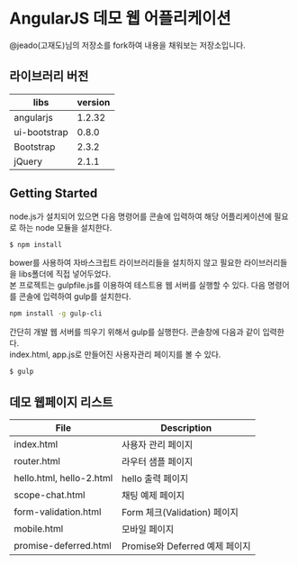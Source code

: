 # AngularJS 데모 웹 어플리케이션

@jeado(고재도)님의 저장소를 fork하여 내용을 채워보는 저장소입니다.

## 라이브러리 버전

| libs         | version |
|--------------|---------|
| angularjs    | 1.2.32  |
| ui-bootstrap | 0.8.0   |
| Bootstrap    | 2.3.2   |
| jQuery       | 2.1.1   |

## Getting Started

node.js가 설치되어 있으면 다음 명령어를 콘솔에 입력하여 해당 어플리케이션에 필요로 하는 node 모듈을 설치한다.

```sh
$ npm install
```

bower를 사용하여 자바스크립트 라이브러리들을 설치하지 않고 필요한 라이브러리들을 libs폴더에 직접 넣어두었다.  
본 프로젝트는 gulpfile.js를 이용하여 테스트용 웹 서버를 실행할 수 있다. 다음 명령어를 콘솔에 입력하여 gulp를 설치한다.

```sh
npm install -g gulp-cli
```

간단히 개발 웹 서버를 띄우기 위해서 gulp를 실행한다. 콘솔창에 다음과 같이 입력한다.  
index.html, app.js로 만들어진 사용자관리 페이지를 볼 수 있다.

```sh
$ gulp
```

## 데모 웹페이지 리스트

| File                 | Description        |
|----------------------|--------------------|
| index.html           | 사용자 관리 페이지 |
| router.html          | 라우터 샘플 페이지 |
| hello.html, hello-2.html | hello 출력 페이지  |
| scope-chat.html      | 채팅 예제 페이지   |
| form-validation.html | Form 체크(Validation) 페이지   |
| mobile.html          | 모바일 페이지      |
| promise-deferred.html | Promise와 Deferred 예제 페이지 |

